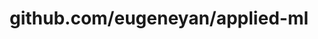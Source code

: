 ---
layout: post
title: github.com/eugeneyan/applied-ml
categories: link
tags: [انگلیسی, برنامه‌نویسی]
---